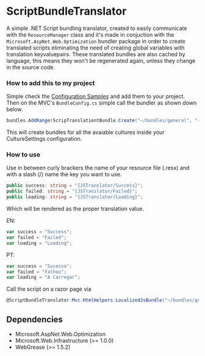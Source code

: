 # ScriptBundleTranslator
A simple .NET Script bundling translator, created to easily communicate with the `ResourceManager` class and it's made in conjuction with the `Microsoft.AspNet.Web.Optimization` bundler package in order to create translated scripts eliminating the need of creating global variables with translation keyvaluepairs.
These translated bundles are also cached by language, this means they won't be regenerated again, unless they change in the source code.

### How to add this to my project ###
Simple check the [Configuration Samples](https://github.com/query-js/ScriptBundleTranslator/tree/master/ScriptBundleTranslator/ConfigExamples) and add them to your project. 
Then on the MVC's `BundleConfig.cs`  simple call the bundler as shown down below.

```csharp
bundles.AddRange(ScripTranslationtBundle.Create("~/bundles/general", "~/Scripts/General/General.js"));
```

This will create bundles for all the avaiable cultures inside your CultureSettings configuration.

### How to use ###
Use in between curly brackers the name of your resource file (.resx) and with a slash (/) name the key you want to use.

```typescript
public success: string = "{JSTranslator/Success}";
public failed: string = "{JSTranslator/Failed}";
public loading: string = "{JSTranslator/Loading}";
```
Which will be rendered as the proper translation value.

EN:
```javascript
var success = "Success";
var failed = "Failed";
var loading = "Loading";
```

PT:
```javascript
var success = "Sucesso";
var failed = "Falhou";
var loading = "A Carregar";
```

Call the script on a razor page via

```csharp
@ScriptBundleTranslator.Mvc.HtmlHelpers.LocalizedJsBundle("~/bundles/general")
```

## Dependencies ##
- Microsoft.AspNet.Web.Optimization
- Microsoft.Web.Infrastructure (>= 1.0.0)
- WebGrease (>= 1.5.2)
